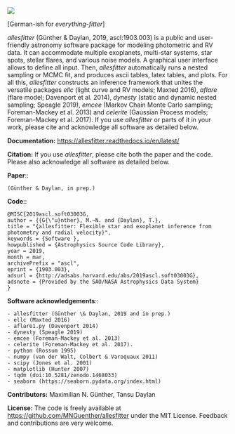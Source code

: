 ![](docs/source/_static/images/promo.gif)

[German-ish for *everything-fitter*]

*allesfitter* (Günther & Daylan, 2019, ascl:1903.003) is a public and user-friendly astronomy software package for modeling photometric and RV data. It can accommodate multiple exoplanets, multi-star systems, star spots, stellar flares, and various noise models. A graphical user interface allows to define all input. Then, *allesfitter* automatically runs a nested sampling or MCMC fit, and produces ascii tables, latex tables, and plots. For all this, *allesfitter* constructs an inference framework that unites the versatile packages *ellc* (light curve and RV models; Maxted 2016), *aflare* (flare model; Davenport et al. 2014), *dynesty* (static and dynamic nested sampling; Speagle 2019), *emcee* (Markov Chain Monte Carlo sampling; Foreman-Mackey et al. 2013) and *celerite* (Gaussian Process models; Foreman-Mackey et al. 2017). 
If you use *allesfitter* or parts of it in your work, please cite and acknowledge all software as detailed below.

**Documentation:**
https://allesfitter.readthedocs.io/en/latest/

**Citation:** 
If you use *allesfitter*, please cite both the paper and the code. Please also acknowledge all software as detailed below.

**Paper**::

	(Günther & Daylan, in prep.)

**Code**::

	@MISC{2019ascl.soft03003G,
	author = {{G{\"u}nther}, M.~N. and {Daylan}, T.},
	title = "{allesfitter: Flexible star and exoplanet inference from photometry and radial velocity}",
	keywords = {Software },
	howpublished = {Astrophysics Source Code Library},
	year = 2019,
	month = mar,
	archivePrefix = "ascl",
	eprint = {1903.003},
	adsurl = {http://adsabs.harvard.edu/abs/2019ascl.soft03003G},
	adsnote = {Provided by the SAO/NASA Astrophysics Data System}
	}

**Software acknowledgements**::

	- allesfitter (Günther \& Daylan, 2019 and in prep.)
	- ellc (Maxted 2016)
	- aflare1.py (Davenport 2014)
	- dynesty (Speagle 2019)
	- emcee (Foreman-Mackey et al. 2013) 
	- celerite (Foreman-Mackey et al. 2017). 
	- python (Rossum 1995)
	- numpy (van der Walt, Colbert & Varoquaux 2011)
	- scipy (Jones et al. 2001)
	- matplotlib (Hunter 2007)
	- tqdm (doi:10.5281/zenodo.1468033)
	- seaborn (https://seaborn.pydata.org/index.html)

**Contributors:** 
Maximilian N. Günther, Tansu Daylan

**License:** 
The code is freely available at https://github.com/MNGuenther/allesfitter under the MIT License. Feedback and contributions are very welcome.
